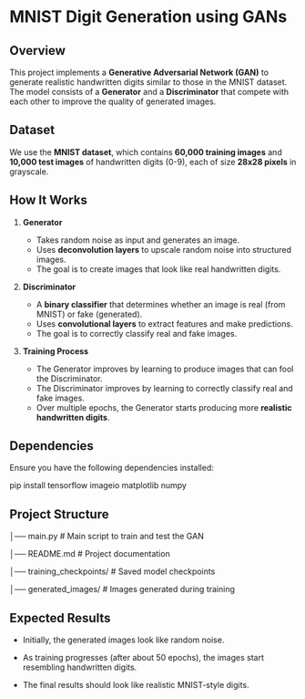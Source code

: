 # MNIST Digit Generation using GANs

## Overview

This project implements a **Generative Adversarial Network (GAN)** to generate realistic handwritten digits similar to those in the MNIST dataset. The model consists of a **Generator** and a **Discriminator** that compete with each other to improve the quality of generated images.

## Dataset

We use the **MNIST dataset**, which contains **60,000 training images** and **10,000 test images** of handwritten digits (0-9), each of size **28x28 pixels** in grayscale.

## How It Works

1. **Generator**  
   - Takes random noise as input and generates an image.  
   - Uses **deconvolution layers** to upscale random noise into structured images.  
   - The goal is to create images that look like real handwritten digits.  

2. **Discriminator**  
   - A **binary classifier** that determines whether an image is real (from MNIST) or fake (generated).  
   - Uses **convolutional layers** to extract features and make predictions.  
   - The goal is to correctly classify real and fake images.  

3. **Training Process**  
   - The Generator improves by learning to produce images that can fool the Discriminator.  
   - The Discriminator improves by learning to correctly classify real and fake images.  
   - Over multiple epochs, the Generator starts producing more **realistic handwritten digits**.  

## Dependencies

Ensure you have the following dependencies installed:

pip install tensorflow imageio matplotlib numpy


## Project Structure

│── main.py                    # Main script to train and test the GAN

│── README.md                   # Project documentation

│── training_checkpoints/       # Saved model checkpoints

│── generated_images/           # Images generated during training

## Expected Results

* Initially, the generated images look like random noise.

* As training progresses (after about 50 epochs), the images start resembling handwritten digits.

* The final results should look like realistic MNIST-style digits.
